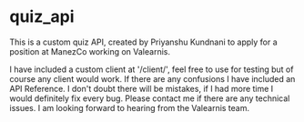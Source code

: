 # quiz_api
This is a custom quiz API, created by Priyanshu Kundnani to apply for a position at ManezCo working on Valearnis.

I have included a custom client at '/client/', feel free to use for testing but of course any client would work. If there are any confusions I have included an API Reference. I don't doubt there will be mistakes, if I had more time I would definitely fix every bug. Please contact me if there are any technical issues. I am looking forward to hearing from the Valearnis team.
